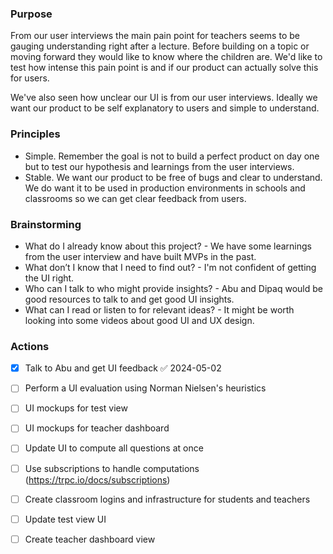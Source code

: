 ### Purpose

From our user interviews the main pain point for teachers seems to be gauging understanding right after a lecture. Before building on a topic or moving forward they would like to know where the children are. We'd like to test how intense this pain point is and if our product can actually solve this for users. 

We've also seen how unclear our UI is from our user interviews. Ideally we want our product to be self explanatory to users and simple to understand. 

### Principles 
- Simple. Remember the goal is not to build a perfect product on day one but to test our hypothesis and learnings from the user interviews. 
- Stable. We want our product to be free of bugs and clear to understand. We do want it to be used in production environments in schools and classrooms so we can get clear feedback from users. 

### Brainstorming
- What do I already know about this project? - We have some learnings from the user interview and have built MVPs in the past. 
- What don’t I know that I need to find out? - I'm not confident of getting the UI right. 
- Who can I talk to who might provide insights? - Abu and Dipaq would be good resources to talk to and get good UI insights. 
- What can I read or listen to for relevant ideas? - It might be worth looking into some videos about good UI and UX design. 

### Actions

- [x] Talk to Abu and get UI feedback ✅ 2024-05-02
- [ ] Perform a UI evaluation using Norman Nielsen's heuristics
- [ ] UI mockups for test view
- [ ] UI mockups for teacher dashboard
- [ ] Update UI to compute all questions at once
- [ ] Use subscriptions to handle computations (https://trpc.io/docs/subscriptions)
- [ ] Create classroom logins and infrastructure for students and teachers
- [ ] Update test view UI
- [ ] Create teacher dashboard view

